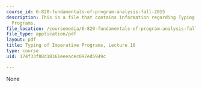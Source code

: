 ```yaml
---
course_id: 6-820-fundamentals-of-program-analysis-fall-2015
description: This is a file that contains information regarding Typing of Imperative
  Programs.
file_location: /coursemedia/6-820-fundamentals-of-program-analysis-fall-2015/174f33f88d18361eeeacec097ed5949c_MIT6_820F15_L10.pdf
file_type: application/pdf
layout: pdf
title: Typing of Imperative Programs, Lecture 10
type: course
uid: 174f33f88d18361eeeacec097ed5949c

---
```

None